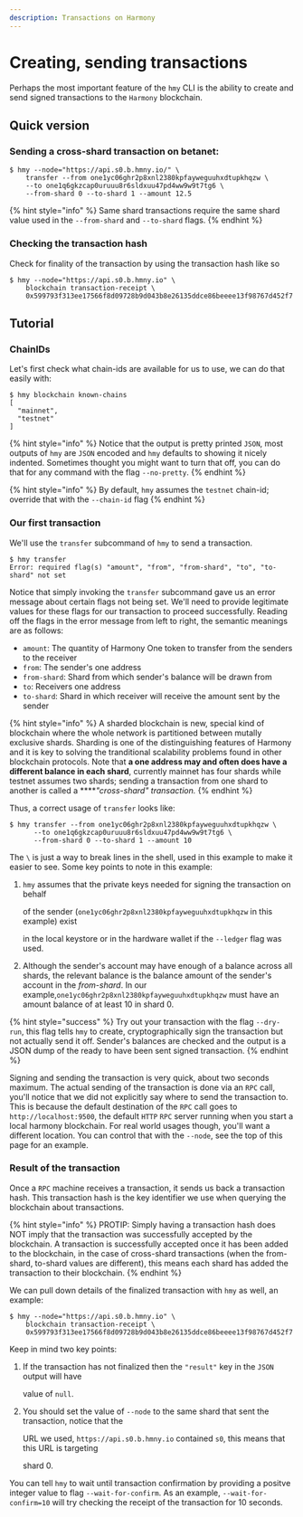 ```yaml
---
description: Transactions on Harmony
---
```


# Creating, sending transactions

Perhaps the most important feature of the `hmy` CLI is the ability to create and send signed transactions to the `Harmony` blockchain.

## Quick version

### Sending a cross-shard transaction on betanet:

```text
$ hmy --node="https://api.s0.b.hmny.io/" \
    transfer --from one1yc06ghr2p8xnl2380kpfayweguuhxdtupkhqzw \
    --to one1q6gkzcap0uruuu8r6sldxuu47pd4ww9w9t7tg6 \
    --from-shard 0 --to-shard 1 --amount 12.5
```

{% hint style="info" %}
Same shard transactions require the same shard value used in the `--from-shard` and `--to-shard` flags.
{% endhint %}

### Checking the transaction hash

Check for finality of the transaction by using the transaction hash like so

```text
$ hmy --node="https://api.s0.b.hmny.io" \
    blockchain transaction-receipt \
    0x599793f313ee17566f8d09728b9d043b8e26135ddce86beeee13f98767d452f7
```

## Tutorial

### ChainIDs

Let's first check what chain-ids are available for us to use, we can do that easily with:

```text
$ hmy blockchain known-chains
[
  "mainnet",
  "testnet"
]
```

{% hint style="info" %}
Notice that the output is pretty printed `JSON`, most outputs of `hmy` are `JSON` encoded and `hmy` defaults to showing it nicely indented. Sometimes thought you might want to turn that off, you can do that for any command with the flag `--no-pretty`.
{% endhint %}

{% hint style="info" %}
By default, `hmy` assumes the `testnet` chain-id; override that with the `--chain-id` flag
{% endhint %}

### Our first transaction

We'll use the `transfer` subcommand of `hmy` to send a transaction.

```text
$ hmy transfer
Error: required flag(s) "amount", "from", "from-shard", "to", "to-shard" not set
```

Notice that simply invoking the `transfer` subcommand gave us an error message about certain flags not being set. We'll need to provide legitimate values for these flags for our transaction to proceed successfully. Reading off the flags in the error message from left to right, the semantic meanings are as follows:

* `amount`: The quantity of Harmony One token to transfer from the senders to the receiver
* `from`: The sender's one address
* `from-shard`: Shard from which sender's balance will be drawn from
* `to`: Receivers one address
* `to-shard`: Shard in which receiver will receive the amount sent by the sender

{% hint style="info" %}
A sharded blockchain is new, special kind of blockchain where the whole network is partitioned between mutally exclusive shards. Sharding is one of the distinguishing features of Harmony and it is key to solving the tranditional scalability problems found in other blockchain protocols. Note that **a one address may and often does have a different balance in each shard**, currently mainnet has four shards while testnet assumes two shards; sending a transaction from one shard to another is called a ****_"cross-shard" transaction._
{% endhint %}

Thus, a correct usage of `transfer` looks like:

```text
$ hmy transfer --from one1yc06ghr2p8xnl2380kpfayweguuhxdtupkhqzw \
      --to one1q6gkzcap0uruuu8r6sldxuu47pd4ww9w9t7tg6 \
      --from-shard 0 --to-shard 1 --amount 10
```

The `\` is just a way to break lines in the shell, used in this example to make it easier to see. Some key points to note in this example:

1. `hmy` assumes that the private keys needed for signing the transaction on behalf

   of the sender \(`one1yc06ghr2p8xnl2380kpfayweguuhxdtupkhqzw` in this example\) exist

   in the local keystore or in the hardware wallet if the `--ledger` flag was used.

2. Although the sender's account may have enough of a balance across all shards, the relevant balance is the balance amount of the sender's account in the _from-shard_. In our example,`one1yc06ghr2p8xnl2380kpfayweguuhxdtupkhqzw` must have an amount balance of at least 10 in shard 0.

{% hint style="success" %}
Try out your transaction with the flag `--dry-run`, this flag tells `hmy` to create, cryptographically sign the transaction but not actually send it off. Sender's balances are checked and the output is a JSON dump of the ready to have been sent signed transaction.
{% endhint %}

Signing and sending the transaction is very quick, about two seconds maximum. The actual sending of the transaction is done via an `RPC` call, you'll notice that we did not explicitly say where to send the transaction to. This is because the default destination of the `RPC` call goes to `http://localhost:9500`, the default `HTTP` `RPC` server running when you start a local harmony blockchain. For real world usages though, you'll want a different location. You can control that with the `--node`, see the top of this page for an example.

### Result of the transaction

Once a `RPC` machine receives a transaction, it sends us back a transaction hash. This transaction hash is the key identifier we use when querying the blockchain about transactions.

{% hint style="info" %}
PROTIP: Simply having a transaction hash does NOT imply that the transaction was successfully accepted by the blockchain. A transaction is successfully accepted once it has been added to the blockchain, in the case of cross-shard transactions \(when the from-shard, to-shard values are different\), this means each shard has added the transaction to their blockchain.
{% endhint %}

We can pull down details of the finalized transaction with `hmy` as well, an example:

```text
$ hmy --node="https://api.s0.b.hmny.io" \
    blockchain transaction-receipt \
    0x599793f313ee17566f8d09728b9d043b8e26135ddce86beeee13f98767d452f7
```

Keep in mind two key points:

1. If the transaction has not finalized then the `"result"` key in the `JSON` output will have

   value of `null`.

2. You should set the value of `--node` to the same shard that sent the transaction, notice that the

   URL we used, `https://api.s0.b.hmny.io` contained `s0`, this means that this URL is targeting

   shard 0.

You can tell `hmy` to wait until transaction confirmation by providing a positve integer value to flag `--wait-for-confirm`. As an example, `--wait-for-confirm=10` will try checking the receipt of the transaction for 10 seconds.

